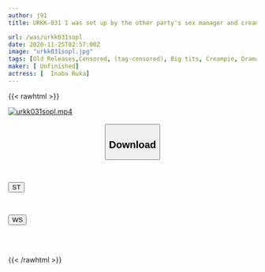 ```yaml
---
author: j91
title: URKK-031 I was set up by the other party's sex manager and creampied many times Ruka Inaba

url: /was/urkk031sopl
date: 2020-11-25T02:57:00Z
image: "urkk031sopl.jpg"
tags: [Old Releases,Censored, (tag-censored), Big tits, Creampie, Drama, OL, Solowork]
maker: [ Unfinished]
actress: [  Inaba Ruka]
---
```



{{< rawhtml >}}

<div class="video" data-videoid="prXjgkBMyMFV79">
    <a href="javascript:;">
        <img src="/was/urkk031sopl/urkk031sopl.jpg" width="WIDTH" height="HEIGHT" alt="urkk031sopl.mp4" loading="lazy">
    </a>
</div>

<script type="text/javascript" src="https://j91.asia/asset/on-demand-st.js"></script>

<br>
  <link rel="stylesheet" href="https://j91.asia/asset/bs5.css">
  
  <center>
  <button class="btn btn-primary" type="button" data-bs-toggle="collapse" data-bs-target=".multi-collapse" aria-expanded="false" aria-controls="multiCollapseExample1 multiCollapseExample2"><h2>Download</h2></button></center>
</p>
<div class="row">
  <div class="col">
    <div class="collapse multi-collapse" id="multiCollapseExample1">
      <div class="card card-body">
	      	      <br>
<div class="buttons">  
<p><a href="https://streamtape.to/v/prXjgkBMyMFV79" target="_blank"><button class="btn-hover color-3"><i class="fa fa-download"></i> ST</button></a></p></div>
    </div>
  </div>
</div>
  <div class="col">
    <div class="collapse multi-collapse" id="multiCollapseExample2">
      <div class="card card-body">
	      <br>
<div class="buttons">
<p><a href="https://wolfstream.tv/551ayko40osl" target="_blank"><button class="btn-hover color-8"><i class="fa fa-download"></i> WS</button></a></p></div>
<br><br>
      </div>
    </div>
  </div>
</div>

{{< /rawhtml >}}